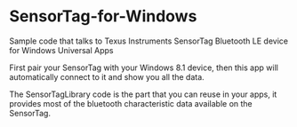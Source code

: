 SensorTag-for-Windows
=====================

Sample code that talks to Texus Instruments SensorTag Bluetooth LE device for Windows Universal Apps

First pair your SensorTag with your Windows 8.1 device, then this app will automatically connect to it and show you all the data.

The SensorTagLibrary code is the part that you can reuse in your apps, it provides most of the bluetooth characteristic data available on the SensorTag.


